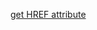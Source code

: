 

[get HREF attribute](http://stackoverflow.com/questions/14119590/scraperwiki-lxml-how-to-get-the-href-attribute-of-a-child-of-an-element-with)